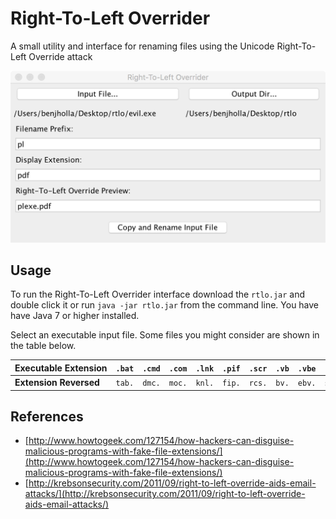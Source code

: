 # Right-To-Left Overrider
A small utility and interface for renaming files using the Unicode Right-To-Left Override attack

![Right-To-Left Overrider Interface](rtlo.png)

## Usage
To run the Right-To-Left Overrider interface download the `rtlo.jar` and double click it or run `java -jar rtlo.jar` from the command line. You have have Java 7 or higher installed.

Select an executable input file. Some files you might consider are shown in the table below.

| **Executable&nbsp;Extension** | `.bat` | `.cmd` | `.com` | `.lnk` | `.pif` | `.scr` | `.vb` | `.vbe` | `.vbs` | `.wsh` | `.jar` |
|-------------------------------|:------:|:------:|:------:|:------:|:------:|:------:|:-----:|:------:|:------:|:------:|:------:|
| **Extension&nbsp;Reversed**   | `tab.` | `dmc.` | `moc.` | `knl.` | `fip.` | `rcs.` | `bv.` | `ebv.` | `sbv.` | `hsw.` | `raj.` |

## References
- [http://www.howtogeek.com/127154/how-hackers-can-disguise-malicious-programs-with-fake-file-extensions/](http://www.howtogeek.com/127154/how-hackers-can-disguise-malicious-programs-with-fake-file-extensions/)
- [http://krebsonsecurity.com/2011/09/right-to-left-override-aids-email-attacks/](http://krebsonsecurity.com/2011/09/right-to-left-override-aids-email-attacks/)

